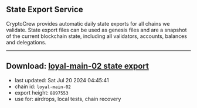 ## State Export Service
CryptoCrew provides automatic daily state exports for all chains we validate. State export files can be used as genesis files and are a snapshot of the current blockchain state, including all validators, accounts, balances and delegations.

---
**Download: [loyal-main-02 state export](https://dl-eu2.ccvalidators.com/SERVICE/loyal/loyal-main-02_export_8897553.json)**
---

- last updated: Sat Jul 20 2024 04:45:41
- chain id: `loyal-main-02`
- export height: `8897553`
- use for: airdrops, local tests, chain recovery
